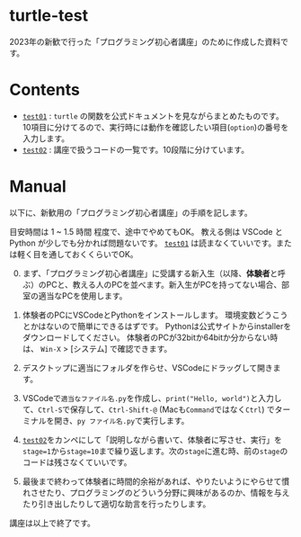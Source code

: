 # turtle-test
2023年の新歓で行った「プログラミング初心者講座」のために作成した資料です。

# Contents
- [`test01`](./test01.py) :
`turtle` の関数を公式ドキュメントを見ながらまとめたものです。
10項目に分けてるので、実行時には動作を確認したい項目(`option`)の番号を入力します。
- [`test02`](./test02.py) :
講座で扱うコードの一覧です。10段階に分けています。

# Manual
以下に、新歓用の「プログラミング初心者講座」の手順を記します。

目安時間は 1 ~ 1.5 時間 程度で、途中でやめてもOK。
教える側は VSCode と Python が少しでも分かれば問題ないです。
[`test01`](./test01.py) は読まなくていいです。または軽く目を通しておくくらいでOK。

0. まず、「プログラミング初心者講座」に受講する新入生（以降、**体験者**と呼ぶ）のPCと、教える人のPCを並べます。新入生がPCを持ってない場合、部室の適当なPCを使用します。

1. 体験者のPCにVSCodeとPythonをインストールします。
環境変数どうこうとかはないので簡単にできるはずです。
Pythonは公式サイトからinstallerをダウンロードしてください。
体験者のPCが32bitか64bitか分からない時は、 `Win-X` > \[システム] で確認できます。

2. デスクトップに適当にフォルダを作らせ、VSCodeにドラッグして開きます。

3. VSCodeで`適当なファイル名.py`を作成し、`print("Hello, world")`と入力して、`Ctrl-S`で保存して、`Ctrl-Shift-@` (Macも`Command`ではなく`Ctrl`) でターミナルを開き、`py ファイル名.py`で実行します。

4. [`test02`](./test02.py)をカンペにして「説明しながら書いて、体験者に写させ、実行」を`stage=1`から`stage=10`まで繰り返します。次の`stage`に進む時、前の`stage`のコードは残さなくていいです。

5. 最後まで終わって体験者に時間的余裕があれば、やりたいようにやらせて慣れさせたり、プログラミングのどういう分野に興味があるのか、情報を与えたり引き出したりして適切な助言を行ったりします。

講座は以上で終了です。